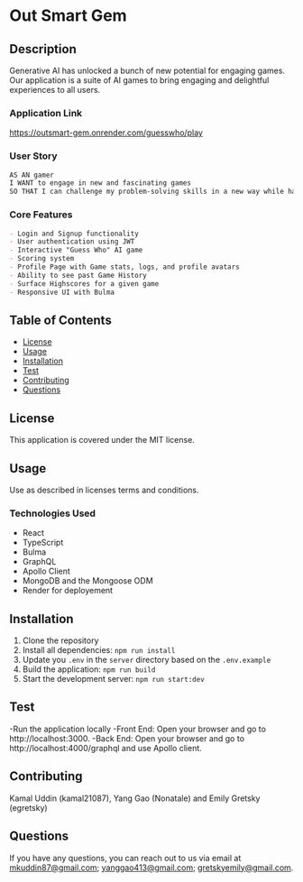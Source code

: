# Out Smart Gem

## Description
Generative AI has unlocked a bunch of new potential for engaging games. Our application is a suite of AI games to bring engaging and delightful experiences to all users.

### Application Link
https://outsmart-gem.onrender.com/guesswho/play

### User Story
```md
AS AN gamer
I WANT to engage in new and fascinating games
SO THAT I can challenge my problem-solving skills in a new way while having fun
```

### Core Features
```md
- Login and Signup functionality
- User authentication using JWT
- Interactive "Guess Who" AI game
- Scoring system
- Profile Page with Game stats, logs, and profile avatars
- Ability to see past Game History
- Surface Highscores for a given game 
- Responsive UI with Bulma
```

## Table of Contents
  - [License](#license)
  - [Usage](#usage)
  - [Installation](#installation)
  - [Test](#test)
  - [Contributing](#contributing)
  - [Questions](#questions)

## License
This application is covered under the MIT license.

## Usage
Use as described in licenses terms and conditions. 

### Technologies Used
- React
- TypeScript
- Bulma
- GraphQL
- Apollo Client
- MongoDB and the Mongoose ODM
- Render for deployement 

## Installation
1. Clone the repository
2. Install all dependencies: `npm run install`
3. Update you `.env` in the `server` directory based on the `.env.example`
4. Build the application: `npm run build`
5. Start the development server: `npm run start:dev`

## Test
-Run the application locally
-Front End: Open your browser and go to http://localhost:3000.
-Back End: Open your browser and go to http://localhost:4000/graphql and use Apollo client. 

## Contributing
Kamal Uddin (kamal21087), Yang Gao (Nonatale) and Emily Gretsky (egretsky)

## Questions
If you have any questions, you can reach out to us via email at mkuddin87@gmail.com; yanggao413@gmail.com; gretskyemily@gmail.com. 

